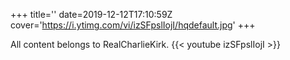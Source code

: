 +++
title=''
date=2019-12-12T17:10:59Z
cover='https://i.ytimg.com/vi/izSFpslIojI/hqdefault.jpg'
+++

All content belongs to RealCharlieKirk.
{{< youtube izSFpslIojI >}}
